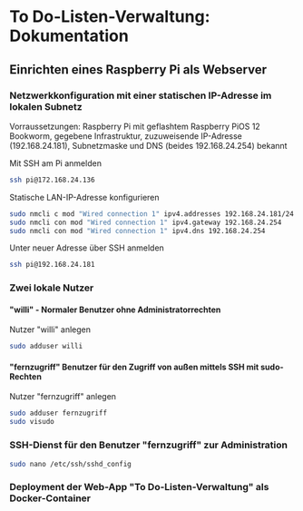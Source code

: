 # To Do-Listen-Verwaltung: Dokumentation
## Einrichten eines Raspberry Pi als Webserver
### Netzwerkkonfiguration mit einer statischen IP-Adresse im lokalen Subnetz
Vorraussetzungen: Raspberry Pi mit geflashtem Raspberry PiOS 12 Bookworm, gegebene Infrastruktur, zuzuweisende IP-Adresse (192.168.24.181), Subnetzmaske und DNS (beides 192.168.24.254) bekannt

Mit SSH am Pi anmelden
``` sh
ssh pi@172.168.24.136
```

Statische LAN-IP-Adresse konfigurieren
``` sh
sudo nmcli c mod "Wired connection 1" ipv4.addresses 192.168.24.181/24 ipv4.method manual
sudo nmcli con mod "Wired connection 1" ipv4.gateway 192.168.24.254
sudo nmcli con mod "Wired connection 1" ipv4.dns 192.168.24.254
```

Unter neuer Adresse über SSH anmelden
``` sh
ssh pi@192.168.24.181
```

### Zwei lokale Nutzer
#### "willi" - Normaler Benutzer ohne Administratorrechten
Nutzer "willi" anlegen
``` sh
sudo adduser willi
```
#### "fernzugriff" Benutzer für den Zugriff von außen mittels SSH mit sudo-Rechten
Nutzer "fernzugriff" anlegen
``` sh
sudo adduser fernzugriff
sudo visudo 
```
### SSH-Dienst für den Benutzer "fernzugriff" zur Administration
``` sh 
sudo nano /etc/ssh/sshd_config
```

### Deployment der Web-App "To Do-Listen-Verwaltung" als Docker-Container